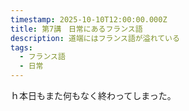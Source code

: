 ```yaml
---
timestamp: 2025-10-10T12:00:00.000Z
title: 第7講　日常にあるフランス語
description: 道端にはフランス語が溢れている
tags:
  - フランス語
  - 日常
---
```

ｈ本日もまた何もなく終わってしまった。
